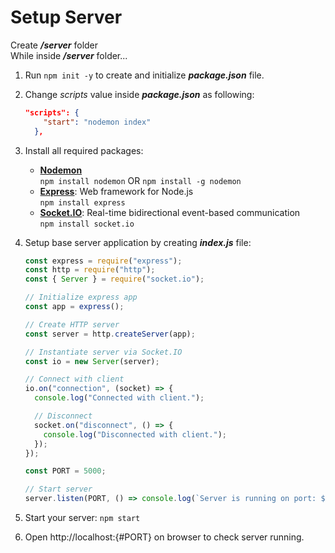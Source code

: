 # Setup Server

Create _**/server**_ folder</br>
While inside _**/server**_ folder...

1. Run `npm init -y` to create and initialize _**package.json**_ file.

2. Change _scripts_ value inside _**package.json**_ as following:

   ```json
   "scripts": {
       "start": "nodemon index"
     },
   ```

3. Install all required packages:

   - [**Nodemon**](https://www.npmjs.com/package/nodemon)</br>
     `npm install nodemon` OR `npm install -g nodemon`
   - [**Express**](https://www.npmjs.com/package/express): Web framework for Node.js</br>
     `npm install express`
   - [**Socket.IO**](https://www.npmjs.com/package/socket.io): Real-time bidirectional event-based communication</br>
     `npm install socket.io`

4. Setup base server application by creating _**index.js**_ file:

   ```js
   const express = require("express");
   const http = require("http");
   const { Server } = require("socket.io");

   // Initialize express app
   const app = express();

   // Create HTTP server
   const server = http.createServer(app);

   // Instantiate server via Socket.IO
   const io = new Server(server);

   // Connect with client
   io.on("connection", (socket) => {
     console.log("Connected with client.");

     // Disconnect
     socket.on("disconnect", () => {
       console.log("Disconnected with client.");
     });
   });

   const PORT = 5000;

   // Start server
   server.listen(PORT, () => console.log(`Server is running on port: ${PORT}`));
   ```

5. Start your server: `npm start`

6. Open http://localhost:{#PORT} on browser to check server running.
